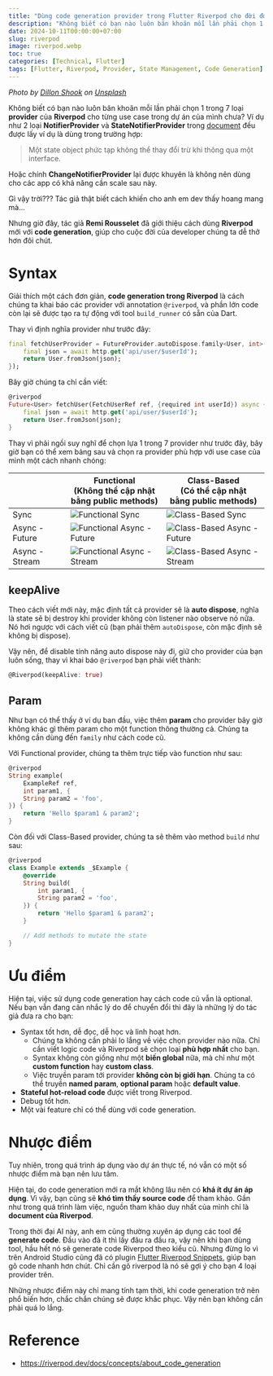 ```yaml
---
title: "Dùng code generation provider trong Flutter Riverpod cho đời đơn giản hơn"
description: "Không biết có bạn nào luôn băn khoăn mỗi lần phải chọn 1 trong 7 loại provider của Riverpod cho từng use case trong dự án của mình chưa? Nhưng giờ đây, tác giả Remi Rousselet đã giới thiệu cách dùng Riverpod mới với code generation, giúp cho cuộc đời của developer chúng ta dễ thở hơn đôi chút."
date: 2024-10-11T00:00:00+07:00
slug: riverpod
image: riverpod.webp
toc: true
categories: [Technical, Flutter]
tags: [Flutter, Riverpod, Provider, State Management, Code Generation]
---
```


*Photo by [Dillon Shook](https://unsplash.com/@dillonjshook?utm_content=creditCopyText&utm_medium=referral&utm_source=unsplash) on [Unsplash](https://unsplash.com/photos/person-sitting-on-sofa-resting-its-feet-on-top-of-coffee-table-while-using-laptop-3iPKIXVXv_U?utm_content=creditCopyText&utm_medium=referral&utm_source=unsplash)*

Không biết có bạn nào luôn băn khoăn mỗi lần phải chọn 1 trong 7 loại **provider** của **Riverpod** cho từng use case trong dự án của mình chưa? Ví dụ như 2 loại **NotifierProvider** và **StateNotifierProvider** trong [document](https://riverpod.dev/docs/concepts/providers#different-types-of-providers) đều được lấy ví dụ là dùng trong trường hợp:

> Một state object phức tạp không thể thay đổi trừ khi thông qua một interface.

Hoặc chính **ChangeNotifierProvider** lại được khuyên là không nên dùng cho các app có khả năng cần scale sau này.

Gì vậy trời??? Tác giả thật biết cách khiến cho anh em dev thấy hoang mang mà...

Nhưng giờ đây, tác giả **Remi Rousselet** đã giới thiệu cách dùng **Riverpod** mới với **code generation**, giúp cho cuộc đời của developer chúng ta dễ thở hơn đôi chút.

# Syntax

Giải thích một cách đơn giản, **code generation trong Riverpod** là cách chúng ta khai báo các provider với annotation `@riverpod`, và phần lớn code còn lại sẽ được tạo ra tự động với tool `build_runner` có sẵn của Dart.

Thay vì định nghĩa provider như trước đây:

```dart
final fetchUserProvider = FutureProvider.autoDispose.family<User, int>((ref, userId) async {
    final json = await http.get('api/user/$userId');
    return User.fromJson(json);
});
```

Bây giờ chúng ta chỉ cần viết:

```dart
@riverpod
Future<User> fetchUser(FetchUserRef ref, {required int userId}) async {
    final json = await http.get('api/user/$userId');
    return User.fromJson(json);
}
```

Thay vì phải ngồi suy nghĩ để chọn lựa 1 trong 7 provider như trước đây, bây giờ bạn có thể xem bảng sau và chọn ra provider phù hợp với use case của mình một cách nhanh chóng:

|  | Functional <br> (Không thể cập nhật <br> bằng public methods) | Class-Based <br> (Có thể cập nhật <br> bằng public methods) |
| -------- | -------- | -------- |
| Sync | ![Functional Sync](./riverpod_function_sync.png) | ![Class-Based Sync](./riverpod_class_sync.png) |
| Async - Future | ![Functional Async - Future](./riverpod_function_future.png) | ![Class-Based Async - Future](./riverpod_class_future.png) |
| Async - Stream | ![Functional Async - Stream](./riverpod_function_stream.png) | ![Class-Based Async - Stream](./riverpod_class_stream.png) |

## keepAlive

Theo cách viết mới này, mặc định tất cả provider sẽ là **auto dispose**, nghĩa là state sẽ bị destroy khi provider không còn listener nào observe nó nữa. Nó hơi ngược với cách viết cũ (bạn phải thêm `autoDispose`, còn mặc định sẽ không bị dispose).

Vậy nên, để disable tính năng auto dispose này đi, giữ cho provider của bạn luôn sống, thay vì khai báo `@riverpod` bạn phải viết thành:

```dart
@Riverpod(keepAlive: true)
```

## Param

Như bạn có thể thấy ở ví dụ ban đầu, việc thêm **param** cho provider bây giờ không khác gì thêm param cho một function thông thường cả. Chúng ta không cần dùng đến `family` như cách code cũ.

Với Functional provider, chúng ta thêm trực tiếp vào function như sau:

```dart
@riverpod
String example(
    ExampleRef ref,
    int param1, {
    String param2 = 'foo',
}) {
    return 'Hello $param1 & param2';
}
```

Còn đối với Class-Based provider, chúng ta sẽ thêm vào method `build` như sau:

```dart
@riverpod
class Example extends _$Example {
    @override
    String build(
        int param1, {
        String param2 = 'foo',
    }) {
        return 'Hello $param1 & param2';
    }

    // Add methods to mutate the state
}
```

# Ưu điểm

Hiện tại, việc sử dụng code generation hay cách code cũ vẫn là optional. Nếu bạn vẫn đang cân nhắc lý do để chuyển đổi thì đây là những lý do tác giả đưa ra cho bạn:

* Syntax tốt hơn, dễ đọc, dễ học và linh hoạt hơn.
  * Chúng ta không cần phải lo lắng về việc chọn provider nào nữa. Chỉ cần viết logic code và Riverpod sẽ chọn loại **phù hợp nhất** cho bạn.
  * Syntax không còn giống như một **biến global** nữa, mà chỉ như một **custom function** hay **custom class**.
  * Việc truyền param tới provider **không còn bị giới hạn**. Chúng ta có thể truyền **named param**, **optional param** hoặc **default value**.
* **Stateful hot-reload code** được viết trong Riverpod.
* Debug tốt hơn.
* Một vài feature chỉ có thể dùng với code generation.

# Nhược điểm

Tuy nhiên, trong quá trình áp dụng vào dự án thực tế, nó vẫn có một số nhược điểm mà bạn nên lưu tâm.

Hiện tại, do code generation mới ra mắt không lâu nên có **khá ít dự án áp dụng**. Vì vậy, bạn cũng sẽ **khó tìm thấy source code** để tham khảo. Gần như trong quá trình làm việc, nguồn tham khảo duy nhất của mình chỉ là **document của Riverpod**.

Trong thời đại AI này, anh em cũng thường xuyên áp dụng các tool để **generate code**. Đầu vào đã ít thì lấy đâu ra đầu ra, vậy nên khi bạn dùng tool, hầu hết nó sẽ generate code Riverpod theo kiểu cũ. Nhưng đừng lo vì trên Android Studio cũng đã có plugin [Flutter Riverpod Snippets](https://plugins.jetbrains.com/plugin/14641-flutter-riverpod-snippets), giúp bạn gõ code nhanh hơn chút. Chỉ cần gõ riverpod là nó sẽ gợi ý cho bạn 4 loại provider trên.

Những nhược điểm này chỉ mang tính tạm thời, khi code generation trở nên phổ biến hơn, chắc chắn chúng sẽ được khắc phục. Vậy nên bạn không cần phải quá lo lắng.

# Reference

* https://riverpod.dev/docs/concepts/about_code_generation
